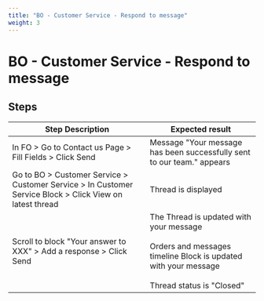 ```yaml
---
title: "BO - Customer Service - Respond to message"
weight: 3
---
```


# BO - Customer Service - Respond to message
## Steps
| Step Description | Expected result |
| ----- | ----- |
| In FO > Go to Contact us Page > Fill Fields > Click Send | Message "Your message has been successfully sent to our team." appears |
| Go to BO > Customer Service > Customer Service > In Customer Service Block > Click View on latest thread | Thread is displayed |
| Scroll to block "Your answer to XXX" > Add a response > Click Send | The Thread is updated with your message<br><br>Orders and messages timeline Block is updated with your message<br><br>Thread status is "Closed" |

